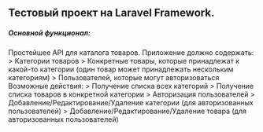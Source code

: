 
## Тестовый проект на Laravel Framework.

##### Основной функционал:
Простейшее API для каталога товаров. Приложение
должно содержать:
    > Категории товаров
    > Конкретные товары, которые принадлежат к какой-то категории (один
    товар может принадлежать нескольким категориям)
    > Пользователей, которые могут авторизоваться
Возможные действия:
    > Получение списка всех категорий
    > Получение списка товаров в конкретной категории
    > Авторизация пользователей
    > Добавление/Редактирование/Удаление категории (для авторизованных
    пользователей)
    > Добавление/Редактирование/Удаление товара (для авторизованных
    пользователей)
